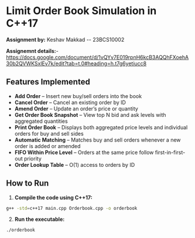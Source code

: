 # Limit Order Book Simulation in C++17

**Assignment by:** Keshav Makkad -- 23BCS10002

**Assignemnt details:**- https://docs.google.com/document/d/1vQYv7E019rpnH6kcB3AQQhFXoehA30b2QVWKSxlEv7k/edit?tab=t.0#heading=h.t7g6yetiucc8

## Features Implemented

- **Add Order** – Insert new buy/sell orders into the book
- **Cancel Order** – Cancel an existing order by ID
- **Amend Order** – Update an order’s price or quantity
- **Get Order Book Snapshot** – View top N bid and ask levels with aggregated quantities
- **Print Order Book** – Displays both aggregated price levels and individual orders for buy and sell sides
- **Automatic Matching** – Matches buy and sell orders whenever a new order is added or amended
- **FIFO Within Price Level** – Orders at the same price follow first-in-first-out priority
- **Order Lookup Table** – O(1) access to orders by ID

## How to Run

1. **Compile the code using C++17:**

```bash
g++ -std=c++17 main.cpp Orderbook.cpp -o orderbook
```

2. **Run the executable:**

```bash
./orderbook
```